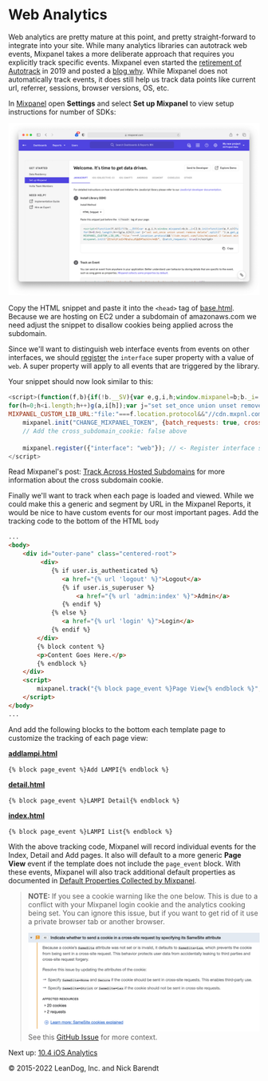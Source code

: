 # Web Analytics 

Web analytics are pretty mature at this point, and pretty straight-forward to integrate into your site. While many analytics libraries can autotrack web events, Mixpanel takes a more deliberate approach that requires you explicitly track specific events. Mixpanel even started the [retirement of Autotrack](https://help.mixpanel.com/hc/en-us/articles/115004600343-Autotrack-Retirement) in 2019 and posted a [blog why](https://mixpanel.com/blog/codeless-analytics-problems/). While Mixpanel does not automatically track events, it does still help us track data points like current url, referrer, sessions, browser versions, OS, etc.

In [Mixpanel](https://mixpanel.com) open **Settings** and select **Set up Mixpanel** to view setup instructions for number of SDKs:

![](Images/javascript_setup.png)

Copy the HTML snippet and paste it into the `<head>` tag of [base.html](../../Web/lampisite/lampi/templates/lampi/base.html). Because we are hosting on EC2 under a subdomain of amazonaws.com we need adjust the snippet to disallow cookies being applied across the subdomain. 

Since we'll want to distinguish web interface events from events on other interfaces, we should [register](https://developer.mixpanel.com/docs/javascript-full-api-reference#mixpanelregister) the `interface` super property with a value of `web`. A super property will apply to all events that are triggered by the library.

Your snippet should now look similar to this:

```js
<script>(function(f,b){if(!b.__SV){var e,g,i,h;window.mixpanel=b;b._i=[];b.init=function(e,f,c){function g(a,d){var b=d.split(".");2==b.length&&(a=a[b[0]],d=b[1]);a[d]=function(){a.push([d].concat(Array.prototype.slice.call(arguments,0)))}}var a=b;"undefined"!==typeof c?a=b[c]=[]:c="mixpanel";a.people=a.people||[];a.toString=function(a){var d="mixpanel";"mixpanel"!==c&&(d+="."+c);a||(d+=" (stub)");return d};a.people.toString=function(){return a.toString(1)+".people (stub)"};i="disable time_event track track_pageview track_links track_forms track_with_groups add_group set_group remove_group register register_once alias unregister identify name_tag set_config reset opt_in_tracking opt_out_tracking has_opted_in_tracking has_opted_out_tracking clear_opt_in_out_tracking start_batch_senders people.set people.set_once people.unset people.increment people.append people.union people.track_charge people.clear_charges people.delete_user people.remove".split(" ");
for(h=0;h<i.length;h++)g(a,i[h]);var j="set set_once union unset remove delete".split(" ");a.get_group=function(){function b(c){d[c]=function(){call2_args=arguments;call2=[c].concat(Array.prototype.slice.call(call2_args,0));a.push([e,call2])}}for(var d={},e=["get_group"].concat(Array.prototype.slice.call(arguments,0)),c=0;c<j.length;c++)b(j[c]);return d};b._i.push([e,f,c])};b.__SV=1.2;e=f.createElement("script");e.type="text/javascript";e.async=!0;e.src="undefined"!==typeof MIXPANEL_CUSTOM_LIB_URL?
MIXPANEL_CUSTOM_LIB_URL:"file:"===f.location.protocol&&"//cdn.mxpnl.com/libs/mixpanel-2-latest.min.js".match(/^\/\//)?"https://cdn.mxpnl.com/libs/mixpanel-2-latest.min.js":"//cdn.mxpnl.com/libs/mixpanel-2-latest.min.js";g=f.getElementsByTagName("script")[0];g.parentNode.insertBefore(e,g)}})(document,window.mixpanel||[]);
    mixpanel.init("CHANGE_MIXPANEL_TOKEN", {batch_requests: true, cross_subdomain_cookie: false});
    // Add the cross_subdomain_cookie: false above
    
    mixpanel.register({"interface": "web"}); // <- Register interface super property
</script>
```

Read Mixpanel's post: [Track Across Hosted Subdomains](https://help.mixpanel.com/hc/en-us/articles/115004507486-Mixpanel-and-herokuapp-com-subdomains-and-other-common-top-level-domains-) for more information about the cross subdomain cookie. 

Finally we'll want to track when each page is loaded and viewed. While we could make this a generic and segment by URL in the Mixpanel Reports, it would be nice to have custom events for our most important pages. Add the tracking code to the bottom of the HTML `body`

```html
...
<body>
    <div id="outer-pane" class="centered-root">
         <div>
            {% if user.is_authenticated %}
               <a href="{% url 'logout' %}">Logout</a>
               {% if user.is_superuser %}
                   <a href="{% url 'admin:index' %}">Admin</a>
               {% endif %}
            {% else %}
               <a href="{% url 'login' %}">Login</a>
            {% endif %}
        </div>
        {% block content %}
        <p>Content Goes Here.</p>
        {% endblock %}
    </div>
    <script>
        mixpanel.track("{% block page_event %}Page View{% endblock %}", {"event_type": "pageview"});
    </script>
</body>
...
```

And add the following blocks to the bottom each template page to customize the tracking of each page view:

**[addlampi.html](../../Web/lampisite/lampi/templates/lampi/addlampi.html)**

`{% block page_event %}Add LAMPI{% endblock %}`

**[detail.html](../../Web/lampisite/lampi/templates/lampi/detail.html)**

`{% block page_event %}LAMPI Detail{% endblock %}`

**[index.html](../../Web/lampisite/lampi/templates/lampi/index.html)**

`{% block page_event %}LAMPI List{% endblock %}`

With the above tracking code, Mixpanel will record individual events for the Index, Detail and Add pages. It also will default to a more generic **Page View** event if the template does not include the `page_event` block. With these events, Mixpanel will also track additional default properties as documented in [Default Properties Collected by Mixpanel](https://help.mixpanel.com/hc/en-us/articles/115004613766).

> **NOTE:** If you see a cookie warning like the one below. This is due to a conflict with your Mixpanel login cookie and the analytics cooking being set. You can ignore this issue, but if you want to get rid of it use a private browser tab or another browser.
> 
> ![](Images/cookie_warning.png)
> See this [GitHub Issue](https://github.com/mixpanel/mixpanel-js/issues/224) for more context.

Next up: [10.4 iOS Analytics](../10.4_iOS_Analytics/README.md)

&copy; 2015-2022 LeanDog, Inc. and Nick Barendt
